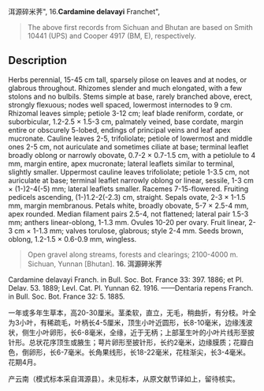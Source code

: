 洱源碎米荠",
16.**Cardamine delavayi** Franchet",

> The above first records from Sichuan and Bhutan are based on Smith 10441 (UPS) and Cooper 4917 (BM, E), respectively.

## Description
Herbs perennial, 15-45 cm tall, sparsely pilose on leaves and at nodes, or glabrous throughout. Rhizomes slender and much elongated, with a few stolons and no bulbils. Stems simple at base, rarely branched above, erect, strongly flexuous; nodes well spaced, lowermost internodes to 9 cm. Rhizomal leaves simple; petiole 3-12 cm; leaf blade reniform, cordate, or suborbicular, 1.2-2.5 × 1.5-3 cm, palmately veined, base cordate, margin entire or obscurely 5-lobed, endings of principal veins and leaf apex mucronate. Cauline leaves 2-5, trifoliolate; petiole of lowermost and middle ones 2-5 cm, not auriculate and sometimes ciliate at base; terminal leaflet broadly oblong or narrowly obovate, 0.7-2 × 0.7-1.5 cm, with a petiolule to 4 mm, margin entire, apex mucronate; lateral leaflets similar to terminal, slightly smaller. Uppermost cauline leaves trifoliolate; petiole 1-3.5 cm, not auriculate at base; terminal leaflet narrowly oblong or linear, sessile, 1-3 cm × (1-)2-4(-5) mm; lateral leaflets smaller. Racemes 7-15-flowered. Fruiting pedicels ascending, (1-)1.2-2(-2.3) cm, straight. Sepals ovate, 2-3 × 1-1.5 mm, margin membranous. Petals white, broadly obovate, 5-7 × 2.5-4 mm, apex rounded. Median filament pairs 2.5-4, not flattened; lateral pair 1.5-3 mm; anthers linear-oblong, 1-1.3 mm. Ovules 10-20 per ovary. Fruit linear, 2-3 cm × 1-1.3 mm; valves torulose, glabrous; style 2-4 mm. Seeds brown, oblong, 1.2-1.5 × 0.6-0.9 mm, wingless.

> Open gravel along streams, forests and clearings; 2100-4000 m. Sichuan, Yunnan [Bhutan].
**16. 洱源碎米荠**

Cardamine delavayi Franch. in Bull. Soc. Bot. France 33: 397. 1886; et Pl. Delav. 53. 1889; Levl. Cat. Pl. Yunnan 62. 1916. ——Dentaria repens Franch. in Bull. Soc. Bot. France 32: 5. 1885.

一年或多年生草本，高20-30厘米。茎柔软，直立，无毛，稍曲折，有分枝。叶全为3小叶，有稀疏毛，叶柄长4-5厘米，顶生小叶近圆形，长8-10毫米，边缘浅波状，侧生小叶卵形，长6-8毫米，全缘，近于无柄；上部茎生叶的小叶片线形至披针形。总状花序顶生或腋生；萼片卵形至披针形，长约2毫米，边缘膜质；花瓣白色，倒卵形，长6-7毫米。长角果线形，长18-22毫米，花柱渐尖，长3-4毫米。花期4月。

产云南（模式标本采自洱源县）。未见标本，从原文献节译如上，留待核实。

